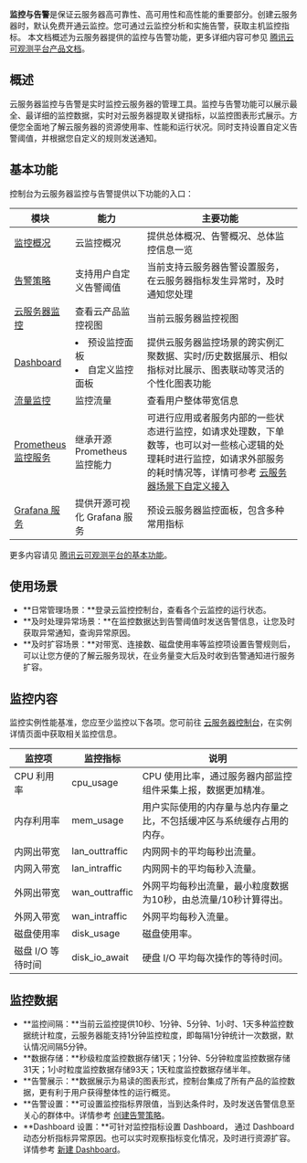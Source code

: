 **监控与告警**是保证云服务器高可靠性、高可用性和高性能的重要部分。创建云服务器时，默认免费开通云监控。您可通过云监控分析和实施告警，获取主机监控指标。
本文档概述为云服务器提供的监控与告警功能，更多详细内容可参见 [腾讯云可观测平台产品文档](https://cloud.tencent.com/document/product/248)。

## 概述
云服务器监控与告警是实时监控云服务器的管理工具。监控与告警功能可以展示最全、最详细的监控数据，实时对云服务器提取关键指标，以监控图表形式展示。方便您全面地了解云服务器的资源使用率、性能和运行状况。同时支持设置自定义告警阈值，并根据您自定义的规则发送通知。

## 基本功能
控制台为云服务器监控与告警提供以下功能的入口：

<table>
<thead>
<tr>
<th style="width: 17%;">模块</th>
<th style="width: 25%;">能力</th>
<th>主要功能</th>
</tr>
</thead>
<tbody><tr>
<td><a href="https://console.cloud.tencent.com/monitor/overview" target="_blank">监控概况</a></td>
<td>云监控概况</td>
<td>提供总体概况、告警概况、总体监控信息一览</td>
</tr>
<tr>
<td><a href="https://console.cloud.tencent.com/monitor/policylist" target="_blank">告警策略</a></td>
<td>支持用户自定义告警阈值</td>
<td>当前支持云服务器告警设置服务，在云服务器指标发生异常时，及时通知您处理</td>
</tr>
<tr>
<td><a href="https://console.cloud.tencent.com/monitor/product/cvm" target="_blank">云服务器监控</a></td>
<td>查看云产品监控视图</td>
<td>当前云服务器监控视图</td>
</tr>
<tr>
<td><a href="https://console.cloud.tencent.com/monitor/dashboard2/default?channel=8" target="_blank">Dashboard</a></td>
<td><li>预设监控面板</li><li>自定义监控面板</li></td>
<td>提供云服务器监控场景的跨实例汇聚数据、实时/历史数据展示、相似指标对比展示、图表联动等灵活的个性化图表功能</td>
</tr>
<tr>
<td><a href="https://console.cloud.tencent.com/monitor/flow" target="_blank">流量监控</a></td>
<td>监控流量</td>
<td>查看用户整体带宽信息</td>
</tr>
<tr>
<td><a href="https://cloud.tencent.com/document/product/248/56818" target="_blank">Prometheus 监控服务</a></td>
<td>继承开源 Prometheus 监控能力</td>
<td>可进行应用或者服务内部的一些状态进行监控，如请求处理数，下单数等，也可以对一些核心逻辑的处理耗时进行监控，如请求外部服务的耗时情况等，详情可参考 <a href="https://cloud.tencent.com/document/product/1416/71196" target="_blank">云服务器场景下自定义接入</a></td>
</tr>
<tr>
<td><a href="https://cloud.tencent.com/document/product/1437" target="_blank">Grafana 服务</a></td>
<td>提供开源可视化 Grafana 服务</td>
<td>预设云服务器监控面板，包含多种常用指标</td>
</tr>
</tbody></table>

更多内容请见 [ 腾讯云可观测平台的基本功能](https://cloud.tencent.com/document/product/248/13466#.E5.9F.BA.E6.9C.AC.E5.8A.9F.E8.83.BD)。

## 使用场景
- **日常管理场景：**登录云监控控制台，查看各个云监控的运行状态。
- **及时处理异常场景：**在监控数据达到告警阈值时发送告警信息，让您及时获取异常通知，查询异常原因。
- **及时扩容场景：**对带宽、连接数、磁盘使用率等监控项设置告警规则后，可以让您方便的了解云服务现状，在业务量变大后及时收到告警通知进行服务扩容。

## 监控内容
监控实例性能基准，您应至少监控以下各项。您可前往 [云服务器控制台](https://console.cloud.tencent.com/cvm/instance)，在实例详情页面中获取相关监控信息。

<table>
<thead>
<tr>
<th width="20%">监控项</th>
<th>监控指标</th>
<th>说明</th>
</tr>
</thead>
<tbody><tr>
<td>CPU 利用率</td>
<td>cpu_usage</td>
<td>CPU 使用比率，通过服务器内部监控组件采集上报，数据更加精准。</td>
</tr>
<tr>
<td>内存利用率</td>
<td>mem_usage</td>
<td>用户实际使用的内存量与总内存量之比，不包括缓冲区与系统缓存占用的内存。</td>
</tr>
<tr>
<td>内网出带宽</td>
<td>lan_outtraffic</td>
<td>内网网卡的平均每秒出流量。</td>
</tr>
<tr>
<td>内网入带宽</td>
<td>lan_intraffic</td>
<td>内网网卡的平均每秒入流量。</td>
</tr>
<tr>
<td>外网出带宽</td>
<td>wan_outtraffic</td>
<td>外网平均每秒出流量，最小粒度数据为10秒，由总流量/10秒计算得出。</td>
</tr>
<tr>
<td>外网入带宽</td>
<td>wan_intraffic</td>
<td>外网平均每秒入流量。</td>
</tr>
<tr>
<td>磁盘使用率</td>
<td>disk_usage</td>
<td>磁盘使用率。</td>
</tr>
<tr>
<td>磁盘 I/O 等待时间</td>
<td>disk_io_await</td>
<td>硬盘 I/O 平均每次操作的等待时间。</td>
</tr>
</tbody></table>

## 监控数据
- **监控间隔：**当前云监控提供10秒、1分钟、5分钟、1小时、1天多种监控数据统计粒度，云服务器能支持1分钟监控粒度，即每隔1分钟统计一次数据，默认情况间隔5分钟。
- **数据存储：**秒级粒度监控数据存储1天；1分钟、5分钟粒度监控数据存储31天；1小时粒度监控数据存储93天；1天粒度监控数据存储半年。
- **告警展示：**数据展示为易读的图表形式，控制台集成了所有产品的监控数据，更有利于用户获得整体性的运行概览。
- **告警设置：**可设置监控指标界限值，当到达条件时，及时发送告警信息至关心的群体中。详情参考 [创建告警策略](https://cloud.tencent.com/document/product/248/50398)。
- **Dashboard 设置：**可针对监控指标设置 Dashboard， 通过 Dashboard 动态分析指标异常原因。也可以实时观察指标变化情况，及时进行资源扩容。详情参考 [新建 Dashboard](https://cloud.tencent.com/document/product/248/46747)。


